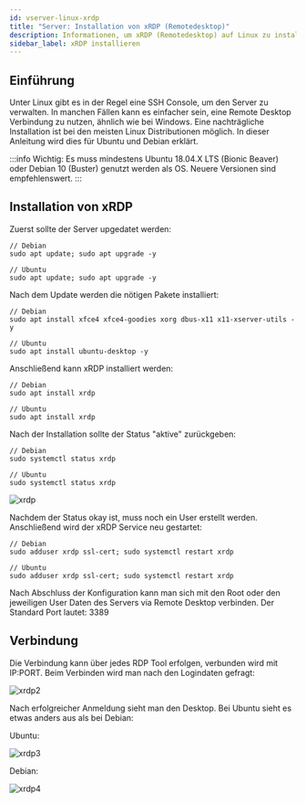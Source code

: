 ```yaml
---
id: vserver-linux-xrdp
title: "Server: Installation von xRDP (Remotedesktop)"
description: Informationen, um xRDP (Remotedesktop) auf Linux zu installieren - ZAP-Hosting.com Dokumentation
sidebar_label: xRDP installieren
---
```




## Einführung

Unter Linux gibt es in der Regel eine SSH Console, um den Server zu verwalten. In manchen Fällen kann es einfacher sein, eine Remote Desktop Verbindung zu nutzen, ähnlich wie bei Windows. 
Eine nachträgliche Installation ist bei den meisten Linux Distributionen möglich. In dieser Anleitung wird dies für Ubuntu und Debian erklärt. 

:::info
Wichtig: Es muss mindestens Ubuntu 18.04.X LTS (Bionic Beaver) oder Debian 10 (Buster) genutzt werden als OS. Neuere Versionen sind empfehlenswert. 
:::

## Installation von xRDP

Zuerst sollte der Server upgedatet werden: 
```
// Debian
sudo apt update; sudo apt upgrade -y

// Ubuntu
sudo apt update; sudo apt upgrade -y
```

Nach dem Update werden die nötigen Pakete installiert: 
```
// Debian
sudo apt install xfce4 xfce4-goodies xorg dbus-x11 x11-xserver-utils -y

// Ubuntu
sudo apt install ubuntu-desktop -y
```

Anschließend kann xRDP installiert werden: 
```
// Debian
sudo apt install xrdp

// Ubuntu
sudo apt install xrdp
```

Nach der Installation sollte der Status "aktive" zurückgeben: 
```
// Debian
sudo systemctl status xrdp

// Ubuntu
sudo systemctl status xrdp
```
![xrdp](https://user-images.githubusercontent.com/61953937/167338238-3a22fa41-5309-4076-b2a5-355f6a870454.png)

Nachdem der Status okay ist, muss noch ein User erstellt werden. Anschließend wird der xRDP Service neu gestartet: 
```
// Debian
sudo adduser xrdp ssl-cert; sudo systemctl restart xrdp

// Ubuntu
sudo adduser xrdp ssl-cert; sudo systemctl restart xrdp
```

Nach Abschluss der Konfiguration kann man sich mit den Root oder den jeweiligen User Daten des Servers via Remote Desktop verbinden. 
Der Standard Port lautet: 3389

## Verbindung 

Die Verbindung kann über jedes RDP Tool erfolgen, verbunden wird mit IP:PORT. 
Beim Verbinden wird man nach den Logindaten gefragt: 

![xrdp2](https://user-images.githubusercontent.com/61953937/167338260-9c50c532-272a-4cdb-b912-8e47a499c899.png)

Nach erfolgreicher Anmeldung sieht man den Desktop. 
Bei Ubuntu sieht es etwas anders aus als bei Debian:

Ubuntu: 

![xrdp3](https://user-images.githubusercontent.com/61953937/167338277-df2e5953-4457-41df-b45d-28f0b8f8d89f.png)

Debian: 

![xrdp4](https://user-images.githubusercontent.com/61953937/167338282-57cd81f2-38d9-4db4-ae3b-0178dbf0fb79.png)
